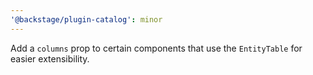 ```yaml
---
'@backstage/plugin-catalog': minor
---
```


Add a `columns` prop to certain components that use the `EntityTable` for easier extensibility.
